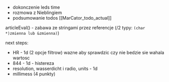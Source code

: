 - dokonczenie leds time
- rozmowa z Nieblingiem
- podsumowanie todos [[MarCator_todo_actual]]



articleEval()  - zabawa ze stringami przez referencje (/2 typy: `(char *)zmienna lub &zmienna)`)

next steps:
- HR - 1d (2 opcje filtrow) wazne aby sprawdzic czy nie bedzie sie wahala wartosc
- 844 - 1d - histereza 
- resolution, wasserdicht i radio, units - 1d
- millimess (4 punkty)